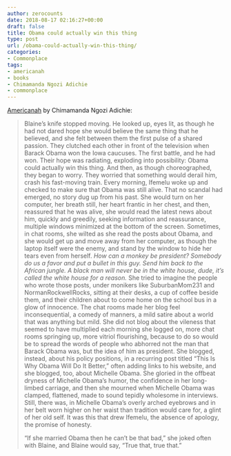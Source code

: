 ```yaml
---
author: zerocounts
date: 2018-08-17 02:16:27+00:00
draft: false
title: Obama could actually win this thing
type: post
url: /obama-could-actually-win-this-thing/
categories:
- Commonplace
tags:
- americanah
- books
- Chimamanda Ngozi Adichie
- commonplace
---
```


[Americanah](https://www.chimamanda.com/book/americanah/) by Chimamanda Ngozi Adichie:

> Blaine’s knife stopped moving. He looked up, eyes lit, as though he had not dared hope she would believe the same thing that he believed, and she felt between them the first pulse of a shared passion. They clutched each other in front of the television when Barack Obama won the Iowa caucuses. The first battle, and he had won. Their hope was radiating, exploding into possibility: Obama could actually win this thing. And then, as though choreographed, they began to worry. They worried that something would derail him, crash his fast-moving train. Every morning, Ifemelu woke up and checked to make sure that Obama was still alive. That no scandal had emerged, no story dug up from his past. She would turn on her computer, her breath still, her heart frantic in her chest, and then, reassured that he was alive, she would read the latest news about him, quickly and greedily, seeking information and reassurance, multiple windows minimized at the bottom of the screen. Sometimes, in chat rooms, she wilted as she read the posts about Obama, and she would get up and move away from her computer, as though the laptop itself were the enemy, and stand by the window to hide her tears even from herself. _How can a monkey be president? Somebody do us a favor and put a bullet in this guy. Send him back to the African jungle. A black man will never be in the white house, dude, it’s called the white house for a reason._ She tried to imagine the people who wrote those posts, under monikers like SuburbanMom231 and NormanRockwellRocks, sitting at their desks, a cup of coffee beside them, and their children about to come home on the school bus in a glow of innocence. The chat rooms made her blog feel inconsequential, a comedy of manners, a mild satire about a world that was anything but mild. She did not blog about the vileness that seemed to have multiplied each morning she logged on, more chat rooms springing up, more vitriol flourishing, because to do so would be to spread the words of people who abhorred not the man that Barack Obama was, but the idea of him as president. She blogged, instead, about his policy positions, in a recurring post titled “This Is Why Obama Will Do It Better,” often adding links to his website, and she blogged, too, about Michelle Obama. She gloried in the offbeat dryness of Michelle Obama’s humor, the confidence in her long-limbed carriage, and then she mourned when Michelle Obama was clamped, flattened, made to sound tepidly wholesome in interviews. Still, there was, in Michelle Obama’s overly arched eyebrows and in her belt worn higher on her waist than tradition would care for, a glint of her old self. It was this that drew Ifemelu, the absence of apology, the promise of honesty.
>
> “If she married Obama then he can’t be that bad,” she joked often with Blaine, and Blaine would say, “True that, true that.”
